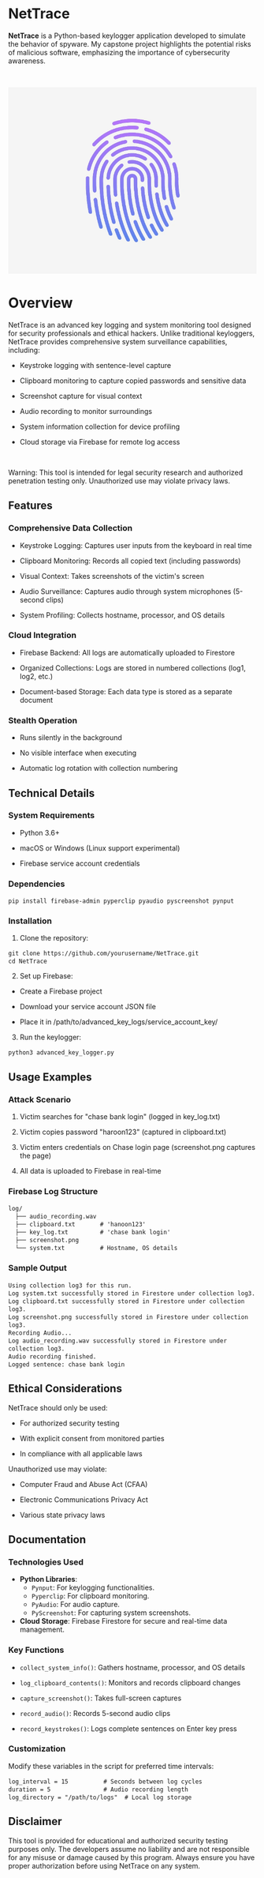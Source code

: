 # NetTrace

**NetTrace** is a Python-based keylogger application developed to simulate the behavior of spyware. My capstone project highlights the potential risks of malicious software, emphasizing the importance of cybersecurity awareness.

<br>

![AltText](nettrace.webp)

# Overview

NetTrace is an advanced key logging and system monitoring tool designed for security professionals and ethical hackers. Unlike traditional keyloggers, NetTrace provides comprehensive system surveillance capabilities, including:

- Keystroke logging with sentence-level capture

- Clipboard monitoring to capture copied passwords and sensitive data

- Screenshot capture for visual context

- Audio recording to monitor surroundings

- System information collection for device profiling

- Cloud storage via Firebase for remote log access

<br>

Warning: This tool is intended for legal security research and authorized penetration testing only. Unauthorized use may violate privacy laws.

## Features
### Comprehensive Data Collection

- Keystroke Logging: Captures user inputs from the keyboard in real time

- Clipboard Monitoring: Records all copied text (including passwords)

- Visual Context: Takes screenshots of the victim's screen

- Audio Surveillance:  Captures audio through system microphones (5-second clips)

- System Profiling: Collects hostname, processor, and OS details

### Cloud Integration

- Firebase Backend: All logs are automatically uploaded to Firestore

- Organized Collections: Logs are stored in numbered collections (log1, log2, etc.)

- Document-based Storage: Each data type is stored as a separate document

### Stealth Operation

- Runs silently in the background

- No visible interface when executing

- Automatic log rotation with collection numbering

## Technical Details
### System Requirements

- Python 3.6+

- macOS or Windows (Linux support experimental)

- Firebase service account credentials

### Dependencies
```
pip install firebase-admin pyperclip pyaudio pyscreenshot pynput
```

### Installation
1. Clone the repository:
```
git clone https://github.com/yourusername/NetTrace.git
cd NetTrace
```

2. Set up Firebase:

- Create a Firebase project

- Download your service account JSON file

- Place it in /path/to/advanced_key_logs/service_account_key/

3. Run the keylogger:
```
python3 advanced_key_logger.py
```

## Usage Examples
### Attack Scenario

1. Victim searches for "chase bank login" (logged in key_log.txt)

2. Victim copies password "haroon123" (captured in clipboard.txt)

3. Victim enters credentials on Chase login page (screenshot.png captures the page)

4. All data is uploaded to Firebase in real-time

### Firebase Log Structure
```
log/
  ├── audio_recording.wav
  ├── clipboard.txt       # 'hanoon123'
  ├── key_log.txt         # 'chase bank login'
  ├── screenshot.png
  └── system.txt          # Hostname, OS details
```

### Sample Output
```
Using collection log3 for this run.
Log system.txt successfully stored in Firestore under collection log3.
Log clipboard.txt successfully stored in Firestore under collection log3.
Log screenshot.png successfully stored in Firestore under collection log3.
Recording Audio...
Log audio_recording.wav successfully stored in Firestore under collection log3.
Audio recording finished.
Logged sentence: chase bank login
```

## Ethical Considerations

NetTrace should only be used:

- For authorized security testing

- With explicit consent from monitored parties

- In compliance with all applicable laws

Unauthorized use may violate:

- Computer Fraud and Abuse Act (CFAA)

- Electronic Communications Privacy Act

- Various state privacy laws

## Documentation

### Technologies Used
- **Python Libraries**:
  - `Pynput`: For keylogging functionalities.
  - `Pyperclip`: For clipboard monitoring.
  - `PyAudio`: For audio capture.
  - `PyScreenshot`: For capturing system screenshots.
- **Cloud Storage**: Firebase Firestore for secure and real-time data management.

### Key Functions
- `collect_system_info()`: Gathers hostname, processor, and OS details

- `log_clipboard_contents()`: Monitors and records clipboard changes

- `capture_screenshot()`: Takes full-screen captures

- `record_audio()`: Records 5-second audio clips

- `record_keystrokes()`: Logs complete sentences on Enter key press

### Customization
Modify these variables in the script for preferred time intervals:
```
log_interval = 15          # Seconds between log cycles
duration = 5               # Audio recording length
log_directory = "/path/to/logs"  # Local log storage
```

## Disclaimer

This tool is provided for educational and authorized security testing purposes only. The developers assume no liability and are not responsible for any misuse or damage caused by this program. Always ensure you have proper authorization before using NetTrace on any system.





